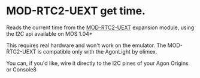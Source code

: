MOD-RTC2-UEXT get time.
=======================

Reads the current time from the [MOD-RTC2-UEXT](https://www.olimex.com/Products/Modules/Time/MOD-RTC2/open-source-hardware)
expansion module, using the I2C api available on MOS 1.04+

This requires real hardware and won't work on the emulator.
The MOD-RTC2-UEXT is compatible only with the AgonLight by olimex.

You can, if you'd like, wire it directly to the I2C pines of your Agon Origins or Console8
